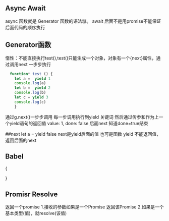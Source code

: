## Async   Await
  async 函数就是 Generator 函数的语法糖。
  await 后面不是用promise不能保证后面代码的顺序执行



## Generator函数
  惰性：不能直接执行test(),test()只能生成一个对象，对象有一个{next}属性，通过调用next 一步步执行
```js
  function* test () {
    let a =  yield 1
    console.log(a)
    let b =  yield 2
    console.log(b)
    let c = yield 3
    console.log(c)
    }
```
通过g.next()一步步调用 每一步调用执行到yield 关键词  然后通过传参和作为上一个yield语句的返回值
value: 1, done: false 后面next 知道done=true结束

##next
  let a =  yield false   next是yield后面的值 也可是函数
  yield 不能返回值，返回后面的next

## Babel 
{

}

## Promisr Resolve
返回一个promise
  1.接收的参数如果是一个Promise 返回该Promise
  2.如果是一个基本类型(值)，就resolve(该值)